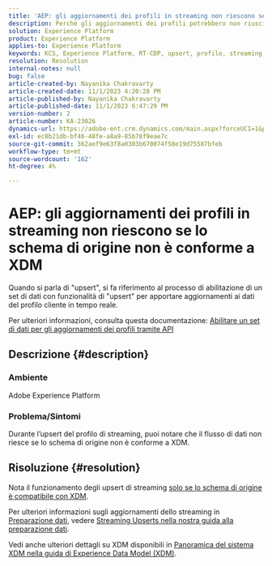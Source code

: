 ```yaml
---
title: 'AEP: gli aggiornamenti dei profili in streaming non riescono se lo schema di origine non è conforme a XDM'
description: Perché gli aggiornamenti dei profili potrebbero non riuscire con schemi non conformi a XDM?
solution: Experience Platform
product: Experience Platform
applies-to: Experience Platform
keywords: KCS, Experience Platform, RT-CDP, upsert, profilo, streaming, XDM, schema
resolution: Resolution
internal-notes: null
bug: false
article-created-by: Nayanika Chakravarty
article-created-date: 11/1/2023 4:20:28 PM
article-published-by: Nayanika Chakravarty
article-published-date: 11/1/2023 6:47:29 PM
version-number: 2
article-number: KA-23026
dynamics-url: https://adobe-ent.crm.dynamics.com/main.aspx?forceUCI=1&pagetype=entityrecord&etn=knowledgearticle&id=1b39a28e-d278-ee11-8179-6045bd0065f9
exl-id: ec8b21db-bf46-48fe-a8a9-85b78f9eae7c
source-git-commit: 362aef9e63f8a0303b670074f58e19d75587bfeb
workflow-type: tm+mt
source-wordcount: '162'
ht-degree: 4%

---
```


# AEP: gli aggiornamenti dei profili in streaming non riescono se lo schema di origine non è conforme a XDM


Quando si parla di &quot;upsert&quot;, si fa riferimento al processo di abilitazione di un set di dati con funzionalità di &quot;upsert&quot; per apportare aggiornamenti ai dati del profilo cliente in tempo reale.

Per ulteriori informazioni, consulta questa documentazione: [Abilitare un set di dati per gli aggiornamenti dei profili tramite API](https://experienceleague.adobe.com/docs/experience-platform/catalog/datasets/enable-upsert.html)

## Descrizione {#description}


### Ambiente

Adobe Experience Platform

### Problema/Sintomi

Durante l’upsert del profilo di streaming, puoi notare che il flusso di dati non riesce se lo schema di origine non è conforme a XDM.


## Risoluzione {#resolution}


Nota il funzionamento degli upsert di streaming <u>solo se lo schema di origine è compatibile con XDM</u>.

Per ulteriori informazioni sugli aggiornamenti dello streaming in [Preparazione dati](https://experienceleague.adobe.com/docs/experience-platform/data-prep/home.html?lang=it), vedere [Streaming Upserts nella nostra guida alla preparazione dati](https://experienceleague.adobe.com/docs/experience-platform/data-prep/upserts.html).

Vedi anche ulteriori dettagli su XDM disponibili in [Panoramica del sistema XDM nella guida di Experience Data Model (XDM)](https://experienceleague.adobe.com/docs/experience-platform/xdm/home.html?lang=it).
